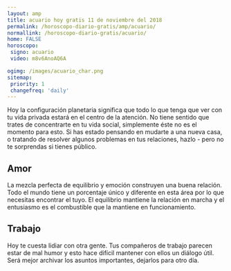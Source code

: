 ```yaml
---
layout: amp
title: acuario hoy gratis 11 de noviembre del 2018 
permalink: /horoscopo-diario-gratis/amp/acuario/
normallink: /horoscopo-diario-gratis/acuario/
home: FALSE
horoscopo:
 signo: acuario
 video: m8v6AnoAQ6A

ogimg: /images/acuario_char.png
sitemap:
 priority: 1
 changefreq: 'daily'
---
```



Hoy la configuración planetaria significa que todo lo que tenga que ver con tu vida privada estará en el centro de la atención. No tiene sentido que trates de concentrarte en tu vida social, simplemente éste no es el momento para esto. Si has estado pensando en mudarte a una nueva casa, o tratando de resolver algunos problemas en tus relaciones, hazlo - pero no te sorprendas si tienes público.

## Amor

La mezcla perfecta de equilibrio y emoción construyen una buena relación. Todo el mundo tiene un porcentaje único y diferente en esta área por lo que necesitas encontrar el tuyo. El equilibrio mantiene la relación en marcha y el entusiasmo es el combustible que la mantiene en funcionamiento.

## Trabajo

Hoy te cuesta lidiar con otra gente. Tus compañeros de trabajo parecen estar de mal humor y esto hace difícil mantener con ellos un diálogo útil. Será mejor archivar los asuntos importantes, dejarlos para otro día.